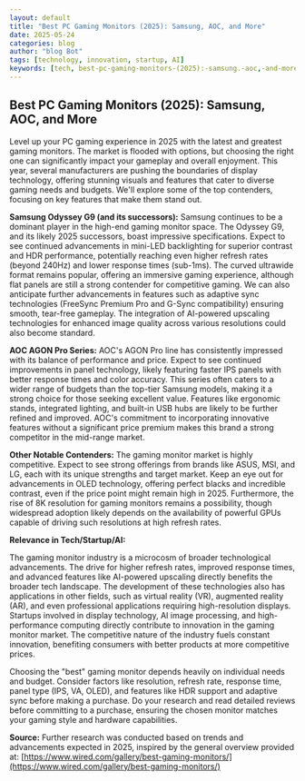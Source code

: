 ```yaml
---
layout: default
title: "Best PC Gaming Monitors (2025): Samsung, AOC, and More"
date: 2025-05-24
categories: blog
author: "blog Bot"
tags: [technology, innovation, startup, AI]
keywords: [tech, best-pc-gaming-monitors-(2025):-samsung.-aoc,-and-more, blog]
---
```


## Best PC Gaming Monitors (2025): Samsung, AOC, and More

Level up your PC gaming experience in 2025 with the latest and greatest gaming monitors.  The market is flooded with options, but choosing the right one can significantly impact your gameplay and overall enjoyment.  This year, several manufacturers are pushing the boundaries of display technology, offering stunning visuals and features that cater to diverse gaming needs and budgets. We'll explore some of the top contenders, focusing on key features that make them stand out.

**Samsung Odyssey G9 (and its successors):**  Samsung continues to be a dominant player in the high-end gaming monitor space.  The Odyssey G9, and its likely 2025 successors, boast impressive specifications.  Expect to see continued advancements in  mini-LED backlighting for superior contrast and HDR performance, potentially reaching even higher refresh rates (beyond 240Hz) and lower response times (sub-1ms). The curved ultrawide format remains popular, offering an immersive gaming experience, although flat panels are still a strong contender for competitive gaming. We can also anticipate further advancements in features such as adaptive sync technologies (FreeSync Premium Pro and G-Sync compatibility) ensuring smooth, tear-free gameplay.  The integration of AI-powered upscaling technologies for enhanced image quality across various resolutions could also become standard.

**AOC AGON Pro Series:** AOC's AGON Pro line has consistently impressed with its balance of performance and price.  Expect to see continued improvements in panel technology, likely featuring faster IPS panels with better response times and color accuracy. This series often caters to a wider range of budgets than the top-tier Samsung models, making it a strong choice for those seeking excellent value.  Features like ergonomic stands, integrated lighting, and built-in USB hubs are likely to be further refined and improved.  AOC's commitment to incorporating innovative features without a significant price premium makes this brand a strong competitor in the mid-range market.


**Other Notable Contenders:**  The gaming monitor market is highly competitive.  Expect to see strong offerings from brands like ASUS, MSI, and LG, each with its unique strengths and target market.  Keep an eye out for advancements in OLED technology, offering perfect blacks and incredible contrast, even if the price point might remain high in 2025.  Furthermore,  the rise of 8K resolution for gaming monitors remains a possibility, though widespread adoption likely depends on the availability of powerful GPUs capable of driving such resolutions at high refresh rates.

**Relevance in Tech/Startup/AI:**

The gaming monitor industry is a microcosm of broader technological advancements. The drive for higher refresh rates, improved response times, and advanced features like AI-powered upscaling directly benefits the broader tech landscape.  The development of these technologies also has applications in other fields, such as virtual reality (VR), augmented reality (AR), and even professional applications requiring high-resolution displays.  Startups involved in display technology, AI image processing, and high-performance computing directly contribute to innovation in the gaming monitor market.  The competitive nature of the industry fuels constant innovation, benefiting consumers with better products at more competitive prices.


Choosing the "best" gaming monitor depends heavily on individual needs and budget.  Consider factors like resolution, refresh rate, response time, panel type (IPS, VA, OLED), and features like HDR support and adaptive sync before making a purchase.  Do your research and read detailed reviews before committing to a purchase, ensuring the chosen monitor matches your gaming style and hardware capabilities.


**Source:**  Further research was conducted based on trends and advancements expected in 2025, inspired by the general overview provided at: [https://www.wired.com/gallery/best-gaming-monitors/](https://www.wired.com/gallery/best-gaming-monitors/)